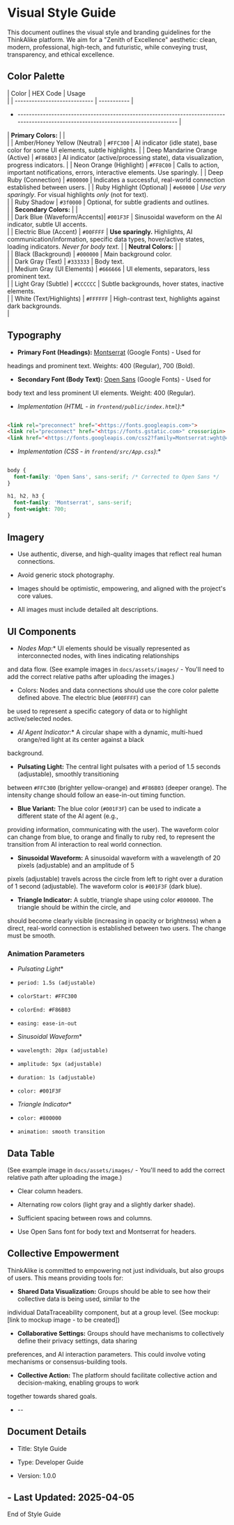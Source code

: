 # Visual Style Guide

This document outlines the visual style and branding guidelines for the ThinkAlike platform. We aim for a "Zenith of
Excellence" aesthetic: clean, modern, professional, high-tech, and futuristic, while conveying trust, transparency, and
ethical excellence.

## Color Palette

| Color                       | HEX Code    | Usage                                                                     
                                                         |
| ---------------------------- | ----------- |

* ----------------------------------------------------------------------------------------------------------------------------------- |

| **Primary Colors:**          |             |                                                                          
                                                         |
| Amber/Honey Yellow (Neutral) | `#FFC300`     | AI indicator (idle state), base color for some UI elements, subtle
highlights.                                                    |
| Deep Mandarine Orange (Active)         | `#F86B03`     | AI indicator (active/processing state), data visualization,
progress indicators.                                               |
| Neon Orange (Highlight)     | `#FF8C00`     | Calls to action, important notifications, errors, interactive elements.
Use sparingly.                                          |
| Deep Ruby (Connection)       | `#800000`     | Indicates a successful, real-world connection established between
users.                                                          |
| Ruby Highlight (Optional)   | `#e60000`    | *Use very sparingly*. For visual highlights *only* (not for text).       
                                                         |
| Ruby Shadow                 |  `#3f0000`     | Optional, for subtle gradients and outlines.                           
                                                  |
| **Secondary Colors:**        |             |                                                                          
                                                         |
| Dark Blue (Waveform/Accents)| `#001F3F`     | Sinusoidal waveform on the AI indicator, subtle UI accents.             
                                                         |
| Electric Blue (Accent)      | `#00FFFF`     |  **Use sparingly.** Highlights, AI communication/information, specific
data types, hover/active states, loading indicators. *Never for body text.* |
| **Neutral Colors:**          |             |                                                                          
                                                         |
| Black (Background)          | `#000000`     | Main background color.                                                  
                                                        |
| Dark Gray (Text)            | `#333333`     | Body text.                                                              
                                                       |
| Medium Gray (UI Elements)   | `#666666`     | UI elements, separators, less prominent text.                           
                                                        |
| Light Gray (Subtle)         | `#CCCCCC`     | Subtle backgrounds, hover states, inactive elements.                    
                                                         |
| White (Text/Highlights)     | `#FFFFFF`     | High-contrast text, highlights against dark backgrounds.                
                                                          |

## Typography

* **Primary Font (Headings):** [Montserrat](https://fonts.google.com/specimen/Montserrat) (Google Fonts) - Used for

headings and prominent text. Weights: 400 (Regular), 700 (Bold).

* **Secondary Font (Body Text):** [Open Sans](https://fonts.google.com/specimen/Open+Sans) (Google Fonts) - Used for

body text and less prominent UI elements. Weight: 400 (Regular).

* *Implementation (HTML - in `frontend/public/index.html`):**

```html

<link rel="preconnect" href="<https://fonts.googleapis.com>">
<link rel="preconnect" href="<https://fonts.gstatic.com>" crossorigin>
<link href="<https://fonts.googleapis.com/css2?family=Montserrat:wght@400;700&family=Open+Sans:wght@400;700&display=swap>" rel="stylesheet">

```

* *Implementation (CSS - in `frontend/src/App.css`):**

```css

body {
  font-family: 'Open Sans', sans-serif; /* Corrected to Open Sans */
}

h1, h2, h3 {
  font-family: 'Montserrat', sans-serif;
  font-weight: 700;
}

```

## Imagery

* Use authentic, diverse, and high-quality images that reflect real human connections.

* Avoid generic stock photography.
* Images should be optimistic, empowering, and aligned with the project's core values.

* All images must include detailed alt descriptions.

## UI Components

* *Nodes Map:** UI elements should be visually represented as interconnected nodes, with lines indicating relationships

and data flow. (See example images in `docs/assets/images/` - You'll need to add the correct relative paths after
uploading the images.)

* Colors: Nodes and data connections should use the core color palette defined above. The electric blue (`#00FFFF`) can

be used to represent a specific category of data or to highlight active/selected nodes.

* *AI Agent Indicator:** A circular shape with a dynamic, multi-hued orange/red light at its center against a black

background.

* **Pulsating Light:** The central light pulsates with a period of 1.5 seconds (adjustable), smoothly transitioning

between `#FFC300` (brighter yellow-orange) and `#F86B03` (deeper orange). The intensity change should follow an
ease-in-out timing function.

* **Blue Variant:** The blue color (`#001F3F`) can be used to indicate a different state of the AI agent (e.g.,

providing information, communicating with the user). The waveform color can change from blue, to orange and finally to
ruby red, to represent the transition from AI interaction to real world connection.

* **Sinusoidal Waveform:** A sinusoidal waveform with a wavelength of 20 pixels (adjustable) and an amplitude of 5

pixels (adjustable) travels across the circle from left to right over a duration of 1 second (adjustable). The waveform
color is `#001F3F` (dark blue).

* **Triangle Indicator:** A subtle, triangle shape using color `#800000`. The triangle should be within the circle, and

should become clearly visible (increasing in opacity or brightness) when a direct, real-world connection is established
between two users. The change must be smooth.

### Animation Parameters

* *Pulsating Light**

* `period: 1.5s (adjustable)`

* `colorStart: #FFC300`

* `colorEnd: #F86B03`

* `easing: ease-in-out`

* *Sinusoidal Waveform**

* `wavelength: 20px (adjustable)`

* `amplitude: 5px (adjustable)`

* `duration: 1s (adjustable)`

* `color: #001F3F`

* *Triangle Indicator**

* `color: #800000`

* `animation: smooth transition`

## Data Table

(See example image in `docs/assets/images/` - You'll need to add the correct relative path after uploading the image.)

* Clear column headers.

* Alternating row colors (light gray and a slightly darker shade).
* Sufficient spacing between rows and columns.

* Use Open Sans font for body text and Montserrat for headers.

## Collective Empowerment

ThinkAlike is committed to empowering not just individuals, but also groups of users. This means providing tools for:

* **Shared Data Visualization:** Groups should be able to see how their collective data is being used, similar to the

individual DataTraceability component, but at a group level. (See mockup: [link to mockup image - to be created])

* **Collaborative Settings:** Groups should have mechanisms to collectively define their privacy settings, data sharing

preferences, and AI interaction parameters. This could involve voting mechanisms or consensus-building tools.

* **Collective Action:** The platform should facilitate collective action and decision-making, enabling groups to work

together towards shared goals.

* --

## Document Details

* Title: Style Guide

* Type: Developer Guide

* Version: 1.0.0

## - Last Updated: 2025-04-05

End of Style Guide
